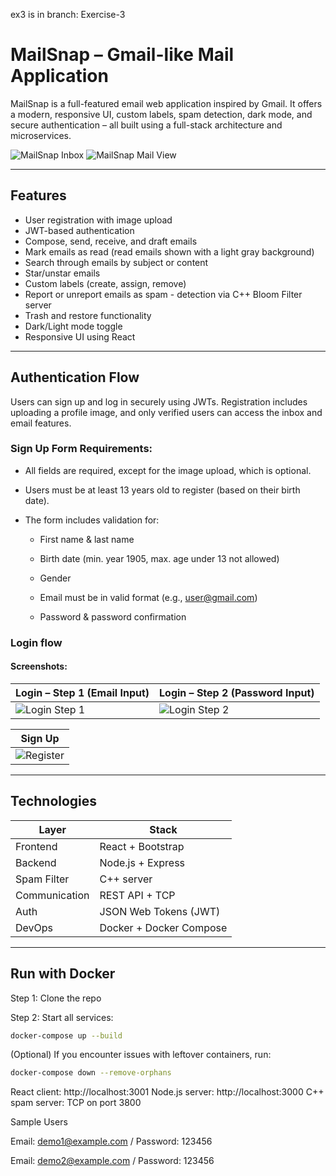 ex3 is in branch: Exercise-3
# MailSnap – Gmail-like Mail Application
MailSnap is a full-featured email web application inspired by Gmail. It offers a modern, responsive UI, custom labels, spam detection, dark mode, and secure authentication – all built using a full-stack architecture and microservices.

![MailSnap Inbox](screenshots/inbox.png)
![MailSnap Mail View](screenshots/mailview.png)

---

## Features

- User registration with image upload  
- JWT-based authentication  
- Compose, send, receive, and draft emails
- Mark emails as read (read emails shown with a light gray background)
- Search through emails by subject or content
- Star/unstar emails  
- Custom labels (create, assign, remove)  
- Report or unreport emails as spam - detection via C++ Bloom Filter server  
- Trash and restore functionality  
- Dark/Light mode toggle  
- Responsive UI using React

---


## Authentication Flow

Users can sign up and log in securely using JWTs. Registration includes uploading a profile image, and only verified users can access the inbox and email features.

### Sign Up Form Requirements:
- All fields are required, except for the image upload, which is optional.

- Users must be at least 13 years old to register (based on their birth date).

- The form includes validation for:

     * First name & last name

     * Birth date (min. year 1905, max. age under 13 not allowed)

     * Gender

     * Email must be in valid format (e.g., user@gmail.com)

     * Password & password confirmation

### Login flow

#### **Screenshots:**

| Login – Step 1 (Email Input)               | Login – Step 2 (Password Input)            |
|--------------------------------------------|--------------------------------------------|
| ![Login Step 1](screenshots/login-email.png) | ![Login Step 2](screenshots/login-password.png) |

| Sign Up                                    |
|--------------------------------------------|
| ![Register](screenshots/register.png)      |

---


## Technologies

| Layer        | Stack                      |
|--------------|----------------------------|
| Frontend     | React + Bootstrap          |
| Backend      | Node.js + Express          |
| Spam Filter  | C++ server                 |
| Communication| REST API + TCP             |
| Auth         | JSON Web Tokens (JWT)      |
| DevOps       | Docker + Docker Compose    |

---


## Run with Docker

Step 1: Clone the repo

Step 2: Start all services:
```bash
docker-compose up --build
```

(Optional) If you encounter issues with leftover containers, run:
```bash
docker-compose down --remove-orphans
```

React client:     http://localhost:3001
Node.js server:   http://localhost:3000
C++ spam server:  TCP on port 3800

Sample Users

Email: demo1@example.com / Password: 123456

Email: demo2@example.com / Password: 123456









